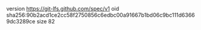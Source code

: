 version https://git-lfs.github.com/spec/v1
oid sha256:90b2acd1ce2cc58f2750856c6edbc00a91667b1bd06c9bc111d63669dc3289ce
size 82
